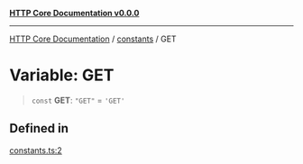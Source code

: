 [**HTTP Core Documentation v0.0.0**](../../README.md)

***

[HTTP Core Documentation](../../modules.md) / [constants](../README.md) / GET

# Variable: GET

> `const` **GET**: `"GET"` = `'GET'`

## Defined in

[constants.ts:2](https://github.com/stonemjs/http-core/blob/89981cacc9858cf786fba9df03b328b6b56a5b75/src/constants.ts#L2)
